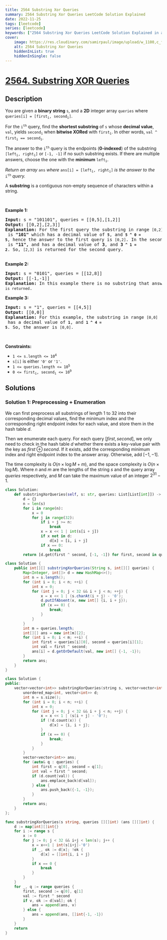 ```yaml
---
title: 2564 Substring Xor Queries
summary: 2564 Substring Xor Queries LeetCode Solution Explained
date: 2022-11-25
tags: [leetcode]
series: [leetcode]
keywords: ["2564 Substring Xor Queries LeetCode Solution Explained in all languages", "2564 Substring Xor Queries", "LeetCode", "leetcode solution in Python3 C++ Java Go PHP Ruby Swift TypeScript Rust C# JavaScript C", "GeeksforGeeks", "InterviewBit", "Coding Ninjas", "HackerRank", "HackerEarth", "CodeChef", "TopCoder", "AlgoExpert", "freeCodeCamp", "Codeforces", "GitHub", "AtCoder", "Samir Paul"]
cover:
    image: https://res.cloudinary.com/samirpaul/image/upload/w_1100,c_fit,co_rgb:FFFFFF,l_text:Arial_75_bold:2564 Substring Xor Queries - Solution Explained/problem-solving.webp
    alt: 2564 Substring Xor Queries
    hiddenInList: true
    hiddenInSingle: false
---
```



# [2564. Substring XOR Queries](https://leetcode.com/problems/substring-xor-queries)


## Description

<p>You are given a <strong>binary string</strong> <code>s</code>, and a <strong>2D</strong> integer array <code>queries</code> where <code>queries[i] = [first<sub>i</sub>, second<sub>i</sub>]</code>.</p>

<p>For the <code>i<sup>th</sup></code> query, find the <strong>shortest substring</strong> of <code>s</code> whose <strong>decimal value</strong>, <code>val</code>, yields <code>second<sub>i</sub></code> when <strong>bitwise XORed</strong> with <code>first<sub>i</sub></code>. In other words, <code>val ^ first<sub>i</sub> == second<sub>i</sub></code>.</p>

<p>The answer to the <code>i<sup>th</sup></code> query is the endpoints (<strong>0-indexed</strong>) of the substring <code>[left<sub>i</sub>, right<sub>i</sub>]</code> or <code>[-1, -1]</code> if no such substring exists. If there are multiple answers, choose the one with the <strong>minimum</strong> <code>left<sub>i</sub></code>.</p>

<p><em>Return an array</em> <code>ans</code> <em>where</em> <code>ans[i] = [left<sub>i</sub>, right<sub>i</sub>]</code> <em>is the answer to the</em> <code>i<sup>th</sup></code> <em>query.</em></p>

<p>A <strong>substring</strong> is a contiguous non-empty sequence of characters within a string.</p>

<p>&nbsp;</p>
<p><strong class="example">Example 1:</strong></p>

<pre>
<strong>Input:</strong> s = &quot;101101&quot;, queries = [[0,5],[1,2]]
<strong>Output:</strong> [[0,2],[2,3]]
<strong>Explanation:</strong> For the first query the substring in range <code>[0,2]</code> is <strong>&quot;101&quot;</strong> which has a decimal value of <strong><code>5</code></strong>, and <strong><code>5 ^ 0 = 5</code></strong>, hence the answer to the first query is <code>[0,2]</code>. In the second query, the substring in range <code>[2,3]</code> is <strong>&quot;11&quot;,</strong> and has a decimal value of <strong>3</strong>, and <strong>3<code> ^ 1 = 2</code></strong>.&nbsp;So, <code>[2,3]</code> is returned for the second query. 

</pre>

<p><strong class="example">Example 2:</strong></p>

<pre>
<strong>Input:</strong> s = &quot;0101&quot;, queries = [[12,8]]
<strong>Output:</strong> [[-1,-1]]
<strong>Explanation:</strong> In this example there is no substring that answers the query, hence <code>[-1,-1] is returned</code>.
</pre>

<p><strong class="example">Example 3:</strong></p>

<pre>
<strong>Input:</strong> s = &quot;1&quot;, queries = [[4,5]]
<strong>Output:</strong> [[0,0]]
<strong>Explanation:</strong> For this example, the substring in range <code>[0,0]</code> has a decimal value of <strong><code>1</code></strong>, and <strong><code>1 ^ 4 = 5</code></strong>. So, the answer is <code>[0,0]</code>.
</pre>

<p>&nbsp;</p>
<p><strong>Constraints:</strong></p>

<ul>
	<li><code>1 &lt;= s.length &lt;= 10<sup>4</sup></code></li>
	<li><code>s[i]</code> is either <code>&#39;0&#39;</code> or <code>&#39;1&#39;</code>.</li>
	<li><code>1 &lt;= queries.length &lt;= 10<sup>5</sup></code></li>
	<li><code>0 &lt;= first<sub>i</sub>, second<sub>i</sub> &lt;= 10<sup>9</sup></code></li>
</ul>

## Solutions

### Solution 1: Preprocessing + Enumeration

We can first preprocess all substrings of length $1$ to $32$ into their corresponding decimal values, find the minimum index and the corresponding right endpoint index for each value, and store them in the hash table $d$.

Then we enumerate each query. For each query $[first, second]$, we only need to check in the hash table $d$ whether there exists a key-value pair with the key as $first \oplus second$. If it exists, add the corresponding minimum index and right endpoint index to the answer array. Otherwise, add $[-1, -1]$.

The time complexity is $O(n \times \log M + m)$, and the space complexity is $O(n \times \log M)$. Where $n$ and $m$ are the lengths of the string $s$ and the query array $queries$ respectively, and $M$ can take the maximum value of an integer $2^{31} - 1$.

<!-- tabs:start -->

```python
class Solution:
    def substringXorQueries(self, s: str, queries: List[List[int]]) -> List[List[int]]:
        d = {}
        n = len(s)
        for i in range(n):
            x = 0
            for j in range(32):
                if i + j >= n:
                    break
                x = x << 1 | int(s[i + j])
                if x not in d:
                    d[x] = [i, i + j]
                if x == 0:
                    break
        return [d.get(first ^ second, [-1, -1]) for first, second in queries]
```

```java
class Solution {
    public int[][] substringXorQueries(String s, int[][] queries) {
        Map<Integer, int[]> d = new HashMap<>();
        int n = s.length();
        for (int i = 0; i < n; ++i) {
            int x = 0;
            for (int j = 0; j < 32 && i + j < n; ++j) {
                x = x << 1 | (s.charAt(i + j) - '0');
                d.putIfAbsent(x, new int[] {i, i + j});
                if (x == 0) {
                    break;
                }
            }
        }
        int m = queries.length;
        int[][] ans = new int[m][2];
        for (int i = 0; i < m; ++i) {
            int first = queries[i][0], second = queries[i][1];
            int val = first ^ second;
            ans[i] = d.getOrDefault(val, new int[] {-1, -1});
        }
        return ans;
    }
}
```

```cpp
class Solution {
public:
    vector<vector<int>> substringXorQueries(string s, vector<vector<int>>& queries) {
        unordered_map<int, vector<int>> d;
        int n = s.size();
        for (int i = 0; i < n; ++i) {
            int x = 0;
            for (int j = 0; j < 32 && i + j < n; ++j) {
                x = x << 1 | (s[i + j] - '0');
                if (!d.count(x)) {
                    d[x] = {i, i + j};
                }
                if (x == 0) {
                    break;
                }
            }
        }
        vector<vector<int>> ans;
        for (auto& q : queries) {
            int first = q[0], second = q[1];
            int val = first ^ second;
            if (d.count(val)) {
                ans.emplace_back(d[val]);
            } else {
                ans.push_back({-1, -1});
            }
        }
        return ans;
    }
};
```

```go
func substringXorQueries(s string, queries [][]int) (ans [][]int) {
	d := map[int][]int{}
	for i := range s {
		x := 0
		for j := 0; j < 32 && i+j < len(s); j++ {
			x = x<<1 | int(s[i+j]-'0')
			if _, ok := d[x]; !ok {
				d[x] = []int{i, i + j}
			}
			if x == 0 {
				break
			}
		}
	}
	for _, q := range queries {
		first, second := q[0], q[1]
		val := first ^ second
		if v, ok := d[val]; ok {
			ans = append(ans, v)
		} else {
			ans = append(ans, []int{-1, -1})
		}
	}
	return
}
```

<!-- tabs:end -->

<!-- end -->

